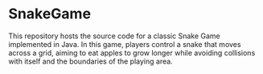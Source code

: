 # SnakeGame
This repository hosts the source code for a classic Snake Game implemented in Java. In this game, players control a snake that moves across a grid, aiming to eat apples to grow longer while avoiding collisions with itself and the boundaries of the playing area. 
